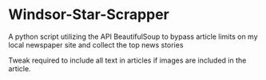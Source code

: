 # Windsor-Star-Scrapper
A python script utilizing the API BeautifulSoup to bypass article limits on my local newspaper site and collect the top news stories

Tweak required to include all text in articles if images are included in the article. 
